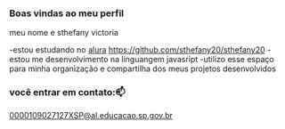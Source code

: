 ### Boas vindas ao meu perfil

meu nome e sthefany victoria 

-estou estudando no [alura](https://www.alura.com.br) https://github.com/sthefany20/sthefany20
-estou me desenvolvimento na linguangem javasript
-utilizo esse espaço para minha organização e compartilha dos meus projetos desenvolvidos

### você entrar em contato:📫

0000109027127XSP@al.educacao.sp.gov.br
